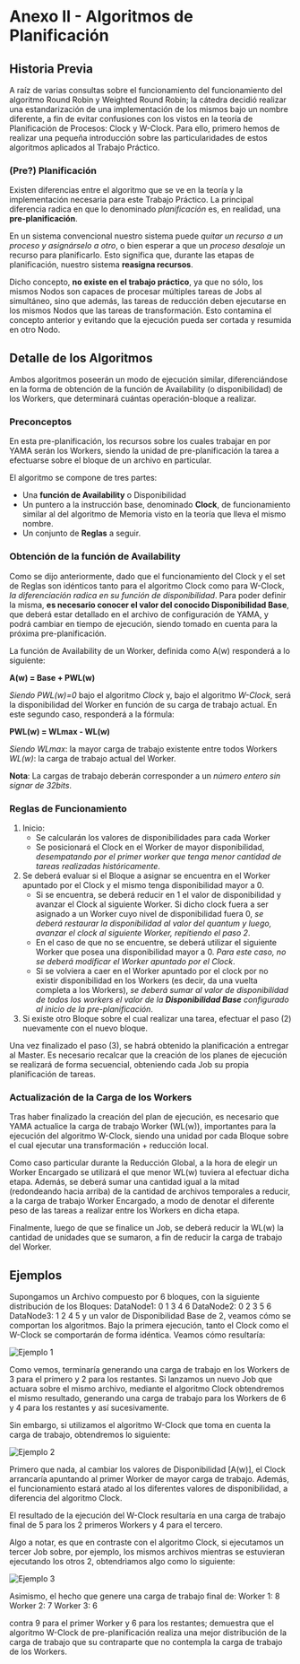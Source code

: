 # Anexo II - Algoritmos de Planificación

## Historia Previa

A raíz de varias consultas sobre el funcionamiento del funcionamiento del algoritmo Round Robin y Weighted Round Robin; la cátedra decidió realizar una estandarización de una implementación de los mismos bajo un nombre diferente, a fin de evitar confusiones con los vistos en la teoría de Planificación de Procesos: Clock y W-Clock. Para ello, primero hemos de realizar una pequeña introducción sobre las particularidades de estos algoritmos aplicados al Trabajo Práctico.

### (Pre?) Planificación
Existen diferencias entre el algoritmo que se ve en la teoría y la implementación necesaria para este Trabajo Práctico. La principal diferencia radica en que lo denominado *planificación* es, en realidad, una **pre-planificación**.

En un sistema convencional nuestro sistema puede *quitar un recurso a un proceso y asignárselo a otro*, o bien esperar a que un *proceso desaloje* un recurso para planificarlo. Esto significa que, durante las etapas de planificación, nuestro sistema **reasigna recursos**. 

Dicho concepto, **no existe en el trabajo práctico**, ya que no sólo, los mismos Nodos son capaces de procesar múltiples tareas de Jobs al simultáneo, sino que además, las tareas de reducción deben ejecutarse en los mismos Nodos que las tareas de transformación. Esto contamina el concepto anterior y evitando que la ejecución pueda ser cortada y resumida en otro Nodo.

## Detalle de los Algoritmos
Ambos algoritmos poseerán un modo de ejecución similar, diferenciándose en la forma de obtención de la función de Availability (o disponibilidad) de los Workers, que determinará cuántas operación-bloque a realizar.

### Preconceptos
En esta pre-planificación, los recursos sobre los cuales trabajar en por YAMA serán los Workers, siendo la unidad de pre-planificación la tarea a efectuarse sobre el bloque de un archivo en particular.

El algoritmo se compone de tres partes:
- Una **función de Availability** o Disponibilidad
- Un puntero a la instrucción base, denominado **Clock**, de funcionamiento similar al del algoritmo de Memoria visto en la teoría que lleva el mismo nombre.
- Un conjunto de **Reglas** a seguir.

### Obtención de la función de Availability
Como se dijo anteriormente, dado que el funcionamiento del Clock y el set de Reglas son idénticos tanto para el algoritmo Clock como para W-Clock, *la diferenciación radica en su función de disponibilidad*.
Para poder definir la misma, **es necesario conocer el valor del conocido Disponibilidad Base**, que deberá estar detallado en el archivo de configuración de YAMA, y podrá cambiar en tiempo de ejecución, siendo tomado en cuenta para la próxima pre-planificación.

La función de Availability de un Worker, definida como A(w) responderá a lo siguiente:

**A(w) = Base + PWL(w)**

*Siendo PWL(w)=0* bajo el algoritmo *Clock* y, bajo el algoritmo *W-Clock*, será la disponibilidad del Worker en función de su carga de trabajo actual. En este segundo caso, responderá a la fórmula:

**PWL(w) = WLmax - WL(w)**

*Siendo*
*WLmax*: la mayor carga de trabajo existente entre todos Workers
*WL(w)*: la carga de trabajo actual del Worker. 

**Nota**: La cargas de trabajo deberán corresponder a un *número entero sin signar de 32bits*.

### Reglas de Funcionamiento

1. Inicio:
   - Se calcularán los valores de disponibilidades para cada Worker
   - Se posicionará el Clock en el Worker de mayor disponibilidad, *desempatando por el primer worker que tenga menor cantidad de tareas realizadas históricamente*.
2. Se deberá evaluar si el Bloque a asignar se encuentra en el Worker apuntado por el Clock y el mismo tenga disponibilidad mayor a 0.
   - Si se encuentra, se deberá reducir en 1 el valor de disponibilidad y avanzar el Clock al siguiente Worker. Si dicho clock fuera a ser asignado a un Worker cuyo nivel de disponibilidad fuera 0, *se deberá restaurar la disponibilidad al valor del quantum y luego, avanzar el clock al siguiente Worker, repitiendo el paso 2*.
   - En el caso de que no se encuentre, se deberá utilizar el siguiente Worker que posea una disponibilidad mayor a 0. *Para este caso, no se deberá modificar el Worker apuntado por el Clock*.
   - Si se volviera a caer en el Worker apuntado por el clock por no existir disponibilidad en los Workers (es decir, da una vuelta completa a los Workers), *se deberá sumar al valor de disponibilidad de todos los workers el valor de la __Disponibilidad Base__ configurado al inicio de la pre-planificación*.
3. Si existe otro Bloque sobre el cual realizar una tarea, efectuar el paso (2) nuevamente con el nuevo bloque. 

Una vez finalizado el paso (3), se habrá obtenido la planificación a entregar al Master. Es necesario recalcar que la creación de los planes de ejecución se realizará de forma secuencial, obteniendo cada Job su propia planificación de tareas.

### Actualización de la Carga de los Workers

Tras haber finalizado la creación del plan de ejecución, es necesario que YAMA actualice la carga de trabajo Worker (WL(w)), importantes para la ejecución del algoritmo W-Clock, siendo una unidad por cada Bloque sobre el cual ejecutar una transformación + reducción local.

Como caso particular durante la Reducción Global, a la hora de elegir un Worker Encargado se utilizará el que menor WL(w) tuviera al efectuar dicha etapa. Además, se deberá sumar una cantidad igual a la mitad (redondeando hacia arriba) de la cantidad de archivos temporales a reducir, a la carga de trabajo Worker Encargado, a modo de denotar el diferente peso de las tareas a realizar entre los Workers en dicha etapa.

Finalmente, luego de que se finalice un Job, se deberá reducir la WL(w) la cantidad de unidades que se sumaron, a fin de reducir la carga de trabajo del Worker.

## Ejemplos

Supongamos un Archivo compuesto por 6 bloques, con la siguiente distribución de los Bloques:
	DataNode1: 0 1 3 4 6
	DataNode2: 0 2 3 5 6
	DataNode3: 1 2 4 5
y un valor de Disponibilidad Base de 2, veamos cómo se comportan los algoritmos. Bajo la primera ejecución, tanto el Clock como el W-Clock se comportarán de forma idéntica. Veamos cómo resultaría:

![Ejemplo 1](/assets/clock-ejemplo-1.png)

Como vemos, terminaría generando una carga de trabajo en los Workers de 3 para el primero y 2 para los restantes. Si lanzamos un nuevo Job que actuara sobre el mismo archivo, mediante el algoritmo Clock obtendremos el mismo resultado, generando una carga de trabajo para los Workers de 6 y 4 para los restantes y así sucesivamente.

Sin embargo, si utilizamos el algoritmo W-Clock que toma en cuenta la carga de trabajo, obtendremos lo siguiente:

![Ejemplo 2](/assets/clock-ejemplo-2.png)

Primero que nada, al cambiar los valores de Disponibilidad [A(w)], el Clock arrancaría apuntando al primer Worker de mayor carga de trabajo. Además, el funcionamiento estará atado al los diferentes valores de disponibilidad, a diferencia del algoritmo Clock.

El resultado de la ejecución del W-Clock resultaría en una carga de trabajo final de 5 para los 2 primeros Workers y 4 para el tercero.

Algo a notar, es que en contraste con el algoritmo Clock, si ejecutamos un tercer Job sobre, por ejemplo, los mismos archivos mientras se estuvieran ejecutando los otros 2, obtendrìamos algo como lo siguiente:

![Ejemplo 3](/assets/clock-ejemplo-3.png)

Asimismo, el hecho que genere una carga de trabajo final de:
Worker 1: 8
Worker 2: 7
Worker 3: 6

contra 9 para el primer Worker y 6 para los restantes; demuestra que el algoritmo W-Clock de pre-planificación realiza una mejor distribución de la carga de trabajo que su contraparte que no contempla la carga de trabajo de los Workers.
